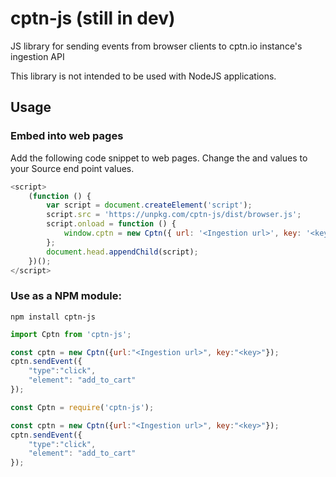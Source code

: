 # cptn-js (still in dev)
JS library for sending events from browser clients to cptn.io instance's ingestion API

This library is not intended to be used with NodeJS applications.

## Usage

### Embed into web pages

Add the following code snippet to web pages. Change the <Ingestion url> and <key> values to your Source end point values.
    
```js
<script>
    (function () {
        var script = document.createElement('script');
        script.src = 'https://unpkg.com/cptn-js/dist/browser.js';
        script.onload = function () {
            window.cptn = new Cptn({ url: '<Ingestion url>', key: '<key>' });
        };
        document.head.appendChild(script);
    })();
</script>
```   

### Use as a NPM module:
    
```
npm install cptn-js    
```
    
```js
import Cptn from 'cptn-js';

const cptn = new Cptn({url:"<Ingestion url>", key:"<key>"});
cptn.sendEvent({
    "type":"click",
    "element": "add_to_cart"
});

```

```js
const Cptn = require('cptn-js');

const cptn = new Cptn({url:"<Ingestion url>", key:"<key>"});
cptn.sendEvent({
    "type":"click",
    "element": "add_to_cart"
});

```

